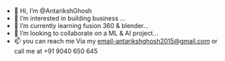 - 👋 Hi, I’m @AntarikshGhosh
- 👀 I’m interested in building business ...
- 🌱 I’m currently learning fusion 360 & blender...
- 💞️ I’m looking to collaborate on a ML & AI project...
- 📫 you can reach me Via my email-antarikshghosh2015@gmail.com or call me at +91 9040 650 645

<!---
antarikshghosh/antarikshghosh is a ✨ special ✨ repository because its `README.md` (this file) appears on your GitHub profile.
You can click the Preview link to take a look at your changes.
--->
